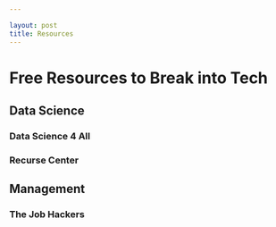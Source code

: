 ```yaml
---

layout: post
title: Resources
---
```


# Free Resources to Break into Tech

## Data Science

### Data Science 4 All 

### Recurse Center

## Management

### The Job Hackers


